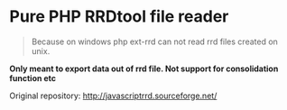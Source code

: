 # Pure PHP RRDtool file reader

> Because on windows php ext-rrd can not read rrd files created on unix.

**Only meant to export data out of rrd file. Not support for consolidation function etc**

Original repository: http://javascriptrrd.sourceforge.net/